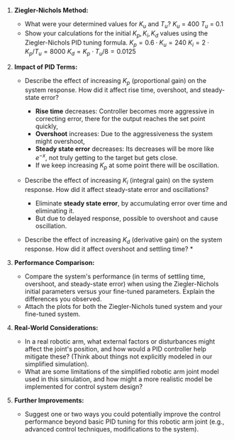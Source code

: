 1.  **Ziegler-Nichols Method:**
    * What were your determined values for $K_u$ and $T_u$?
		    $K_u$ = 400
		    $T_u$ = 0.1
    * Show your calculations for the initial $K_p, K_i, K_d$ values using the Ziegler-Nichols PID tuning formula.
		    $K_p = 0.6 \cdot K_u = \text{240}$
			$K_i = 2 \cdot K_p / T_u = \text{8000}$
			$K_d = K_p \cdot T_u / 8 = \text{0.0125}$

2.  **Impact of PID Terms:**
    * Describe the effect of increasing $K_p$ (proportional gain) on the system response. How did it affect rise time, overshoot, and steady-state error?
	    - **Rise time** decreases: Controller becomes more aggressive in correcting error, there for the output reaches the set point quickly, 
	    - **Overshoot** increases: Due to the aggressiveness the system might overshoot,
	    - **Steady state error** decreases: Its decreases will be more like $e^{-x}$, not truly getting to the target but gets close.
	    - If we keep increasing $K_p$ at some point there will be oscillation.
	    
    * Describe the effect of increasing $K_i$ (integral gain) on the system response. How did it affect steady-state error and oscillations?
	    * Eliminate **steady state error**, by accumulating error over time and eliminating it.
	    * But due to delayed response, possible to overshoot and cause oscillation.
    * Describe the effect of increasing $K_d$ (derivative gain) on the system response. How did it affect overshoot and settling time?
	    * 

3.  **Performance Comparison:**
    * Compare the system's performance (in terms of settling time, overshoot, and steady-state error) when using the Ziegler-Nichols initial parameters versus your fine-tuned parameters. Explain the differences you observed.
    * Attach the plots for both the Ziegler-Nichols tuned system and your fine-tuned system.

4.  **Real-World Considerations:**
    * In a real robotic arm, what external factors or disturbances might affect the joint's position, and how would a PID controller help mitigate these? (Think about things not explicitly modeled in our simplified simulation).
    * What are some limitations of the simplified robotic arm joint model used in this simulation, and how might a more realistic model be implemented for control system design?

5.  **Further Improvements:**
    * Suggest one or two ways you could potentially improve the control performance beyond basic PID tuning for this robotic arm joint (e.g., advanced control techniques, modifications to the system).